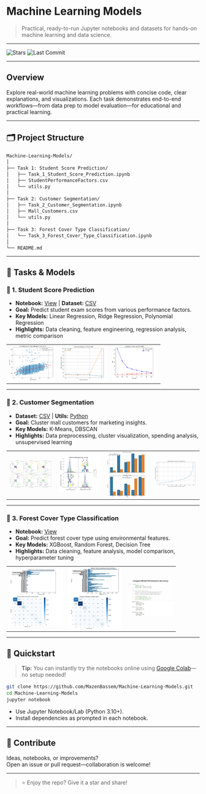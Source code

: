 # Machine Learning Models

> Practical, ready-to-run Jupyter notebooks and datasets for hands-on machine learning and data science.

---

![Stars](https://img.shields.io/github/stars/MazenBassem/Machine-Learning-Models?style=social)
![Last Commit](https://img.shields.io/github/last-commit/MazenBassem/Machine-Learning-Models)

---

## Overview

Explore real-world machine learning problems with concise code, clear explanations, and visualizations. Each task demonstrates end-to-end workflows—from data prep to model evaluation—for educational and practical learning.

---

## 🗂️ Project Structure

```
Machine-Learning-Models/
│
├── Task 1: Student Score Prediction/
│   ├── Task_1_Student_Score_Prediction.ipynb
│   ├── StudentPerformanceFactors.csv
│   └── utils.py
│
├── Task 2: Customer Segmentation/
│   ├── Task_2_Customer_Segmentation.ipynb
│   ├── Mall_Customers.csv
│   └── utils.py
│
├── Task 3: Forest Cover Type Classification/
│   └── Task_3_Forest_Cover_Type_Classification.ipynb
│
└── README.md
```

---

## 📂 Tasks & Models

### 📝 1. Student Score Prediction
- **Notebook:** [View](Task%201:%20Student%20Score%20Prediction/Task_1_Student_Score_Prediction.ipynb) | **Dataset:** [CSV](Task%201:%20Student%20Score%20Prediction/StudentPerformanceFactors.csv)
- **Goal:** Predict student exam scores from various performance factors.
- **Key Models:** Linear Regression, Ridge Regression, Polynomial Regression
- **Highlights:** Data cleaning, feature engineering, regression analysis, metric comparison  

<table>
  <tr>
    <td><img src="images/Score%20vs%20hours%20Studied.jpg" width="120"></td>
    <td><img src="images/Polynomial%20Degree%20vs%20MSE.jpg" width="120"></td>
    <td><img src="images/lambda%20vs%20MSE.png" width="120"></td>
  </tr>
</table>

---

### 👥 2. Customer Segmentation
- **Dataset:** [CSV](Task%202:%20Customer%20Segmentation/Mall_Customers.csv) | **Utils:** [Python](Task%202:%20Customer%20Segmentation/utils.py)
- **Goal:** Cluster mall customers for marketing insights.
- **Key Models:** K-Means, DBSCAN
- **Highlights:** Data preprocessing, cluster visualization, spending analysis, unsupervised learning  

<table>
  <tr>
    <td><img src="images/kmeans%20clusters%20with%20centroids.jpg" width="120"></td>
    <td><img src="images/DBSCAN%20Clustering.jpg" width="120"></td>
    <td><img src="images/clusters%20averages%20(dbscan%20vs%20kmeans).jpg" width="120"></td>
    <td><img src="images/Elbow%20methof%20for%20DBSCAN.jpg" width="120"></td>
  </tr>
</table>

---

### 🌲 3. Forest Cover Type Classification
- **Notebook:** [View](Task%203:%20Forest%20Cover%20Type%20Classification/Task_3_Forest_Cover_Type_Classification.ipynb)
- **Goal:** Predict forest cover type using environmental features.
- **Key Models:** XGBoost, Random Forest, Decision Tree
- **Highlights:** Data cleaning, feature analysis, model comparison, hyperparameter tuning  

<table>
  <tr>
    <td><img src="images/random%20forest%20perfomance.jpg" width="140"></td>
    <td><img src="images/xgboost%20perfomance.jpg" width="140"></td>
    <td><img src="images/Compare%20Model%20Perfomance.jpg" width="120"></td>
  </tr>
</table>

---

## 🚀 Quickstart

> **Tip:** You can instantly try the notebooks online using [Google Colab](https://colab.research.google.com/)—no setup needed!

```bash
git clone https://github.com/MazenBassem/Machine-Learning-Models.git
cd Machine-Learning-Models
jupyter notebook
```
- Use Jupyter Notebook/Lab (Python 3.10+).  
- Install dependencies as prompted in each notebook.

---


## 🤝 Contribute

Ideas, notebooks, or improvements?  
Open an issue or pull request—collaboration is welcome!

---

> ⭐ Enjoy the repo? Give it a star and share!

